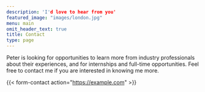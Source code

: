 ```yaml
---
description: 'I'd love to hear from you'
featured_image: "images/london.jpg"
menu: main
omit_header_text: true
title: Contact
type: page
---
```



Peter is looking for opportunities to learn more from industry professionals about their experiences, and for internships and full-time opportunities. Feel free to contact me if you are interested in knowing me more. 

{{< form-contact action="https://example.com"  >}}

